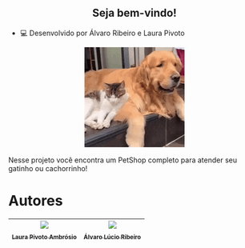 <h2 align ="center"> Seja bem-vindo! </h2>

- 💻 Desenvolvido por Álvaro Ribeiro e Laura Pivoto 
<p align="center">
  <img width="200" height="200" src="catanddog.gif">
</p>

Nesse projeto você encontra um PetShop completo para atender seu gatinho ou cachorrinho! 

# Autores

| [<img src="https://user-images.githubusercontent.com/82482184/204530760-8f2ac98f-a1be-4034-94d8-6183ee104312.png" width=150><br><sub>Laura Pivoto Ambrósio</sub>](https://github.com/LauraPivoto)  |  [<img src="https://user-images.githubusercontent.com/82482184/204528630-236eb838-1607-4d0c-81f0-f560b625d5da.jpeg" width=150><br><sub>Álvaro Lúcio Ribeiro</sub>](https://github.com/AlvaroLucioRibeiro) |
| :---: | :---: |

